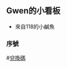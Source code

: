 ## Gwen的小看板 
* 來自118的小鹹魚

### 序號
#[兌換碼](https://github.com/molinehuang/gwen/blob/ca5588ad1200c77eed8cbe7d2a8e597caba39c31/%E5%BA%8F%E8%99%9F.md)
